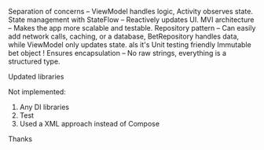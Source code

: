 Separation of concerns – ViewModel handles logic, Activity observes state.
State management with StateFlow – Reactively updates UI.
MVI architecture – Makes the app more scalable and testable.
Repository pattern – Can easily add network calls, caching, or a database, BetRepository handles data, while ViewModel only updates state.
                    als it's Unit testing friendly
Immutable bet object !
Ensures encapsulation – No raw strings, everything is a structured type.
 
Updated libraries

Not implemented:
1. Any DI libraries
2. Test
3. Used a XML approach instead of Compose
   

Thanks
